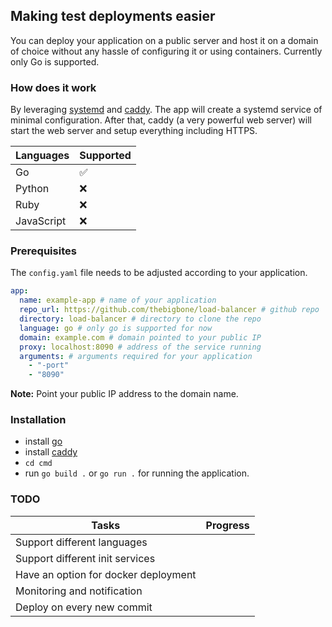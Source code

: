## Making test deployments easier

You can deploy your application on a public server and host it on a domain of choice without any hassle of configuring it or using containers. Currently only Go is supported.

### How does it work

By leveraging [systemd](https://systemd.io) and [caddy](https://caddyserver.com). The app will create a systemd service of minimal configuration. After that, caddy (a very powerful web server) will start the web server and setup everything including HTTPS.

| Languages  | Supported |
| ---------- | --------- |
| Go         | ✅        |
| Python     | ❌        |
| Ruby       | ❌        |
| JavaScript | ❌        |

### Prerequisites

The `config.yaml` file needs to be adjusted according to your application.

```yaml
app:
  name: example-app # name of your application
  repo_url: https://github.com/thebigbone/load-balancer # github repo
  directory: load-balancer # directory to clone the repo
  language: go # only go is supported for now
  domain: example.com # domain pointed to your public IP
  proxy: localhost:8090 # address of the service running
  arguments: # arguments required for your application
    - "-port"
    - "8090"
```

**Note:** Point your public IP address to the domain name.

### Installation

- install [go](https://go.dev/install)
- install [caddy](https://caddyserver.com/docs/install)
- `cd cmd`
- run `go build .` or `go run .` for running the application.

### TODO

| Tasks                                | Progress |
| ------------------------------------ | -------- |
| Support different languages          |
| Support different init services      |
| Have an option for docker deployment |
| Monitoring and notification          |
| Deploy on every new commit           |
